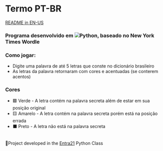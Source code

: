 <h1> Termo PT-BR</h1>

[README in EN-US](https://github.com/Flyinng/Termo/blob/main/README.md)

### Programa desenvolvido em ![Python](https://img.shields.io/badge/python-3670A0?style=flat-square&logo=python&logoColor=ffdd54), baseado no New York Times Wordle

### Como jogar:
   - Digite uma palavra de até 5 letras que conste no dicionário brasileiro
   - As letras da palavra retornaram com cores e acentuadas (se conterem acentos)
### Cores
   - 🟩 Verde - A letra contém na palavra secreta além de estar em sua posição original
   - 🟨 Amarelo - A letra contém na palavra secreta porém está na posição errada
   - ⬛ Preto - A letra não está na palavra secreta

<br>
📜Project developed in the <a href="https://www.entra21.com.br/">Entra21</a> Python Class
